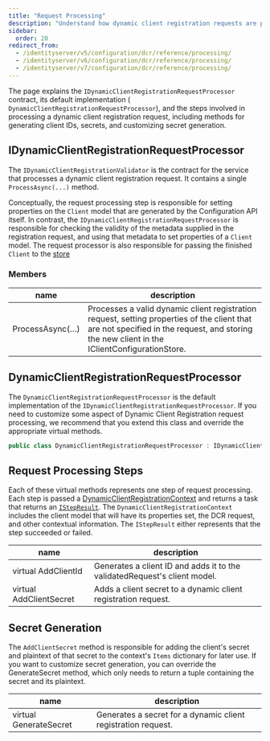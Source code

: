```yaml
---
title: "Request Processing"
description: "Understand how dynamic client registration requests are processed, including client ID and secret generation, through the IDynamicClientRegistrationRequestProcessor contract and its default implementation."
sidebar:
  order: 20
redirect_from:
  - /identityserver/v5/configuration/dcr/reference/processing/
  - /identityserver/v6/configuration/dcr/reference/processing/
  - /identityserver/v7/configuration/dcr/reference/processing/
---
```


The page explains the `IDynamicClientRegistrationRequestProcessor` contract, its default implementation (
`DynamicClientRegistrationRequestProcessor`), and the steps involved in processing a dynamic client registration
request, including methods for generating client IDs, secrets, and customizing secret generation.

## IDynamicClientRegistrationRequestProcessor

The `IDynamicClientRegistrationValidator` is the contract for the service that
processes a dynamic client registration request. It contains a single
`ProcessAsync(...)` method.

Conceptually, the request processing step is responsible for setting properties
on the `Client` model that are generated by the Configuration API itself. In
contrast, the `IDynamicClientRegistrationRequestProcessor` is responsible for
checking the validity of the metadata supplied in the registration request, and
using that metadata to set properties of a `Client` model. The request processor
is also responsible for passing the finished `Client` to the [store](/identityserver/reference/dcr/store/)

### Members

| name            | description                                                                                                                                                                                 |
|-----------------|---------------------------------------------------------------------------------------------------------------------------------------------------------------------------------------------|
| ProcessAsync(…) | Processes a valid dynamic client registration request, setting properties of the client that are not specified in the request, and storing the new client in the IClientConfigurationStore. |

## DynamicClientRegistrationRequestProcessor

The `DynamicClientRegistrationRequestProcessor` is the default implementation of the
`IDynamicClientRegistrationRequestProcessor`. If you need to customize some aspect
of Dynamic Client Registration request processing, we recommend that you extend this
class and override the appropriate virtual methods.

```csharp
public class DynamicClientRegistrationRequestProcessor : IDynamicClientRegistrationRequestProcessor
```

## Request Processing Steps

Each of these virtual methods represents one step of request processing.
Each step is passed a [DynamicClientRegistrationContext](/identityserver/reference/dcr/models/#dynamicclientregistrationcontext) and returns a task
that returns an [`IStepResult`](/identityserver/reference/dcr/models/#istepresult). The `DynamicClientRegistrationContext` includes the client model
that will
have its properties set, the DCR request, and other contextual information. The
`IStepResult` either represents that the step succeeded or failed.

| name                    | description                                                               |
|-------------------------|---------------------------------------------------------------------------|
| virtual AddClientId     | Generates a client ID and adds it to the validatedRequest's client model. |
| virtual AddClientSecret | Adds a client secret to a dynamic client registration request.            |

## Secret Generation

The `AddClientSecret` method is responsible for adding the client's secret and
plaintext of that secret to the context's `Items` dictionary for later use. If you want to customize secret generation,
you can override the GenerateSecret method, which only needs to return a tuple containing the secret and
its plaintext.

| name                   | description                                                   |
|------------------------|---------------------------------------------------------------|
| virtual GenerateSecret | Generates a secret for a dynamic client registration request. |
